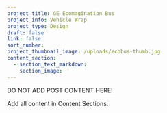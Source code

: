 ```yaml
---
project_title: GE Ecomagination Bus
project_info: Vehicle Wrap
project_type: Design
draft: false
link: false
sort_number:
project_thumbnail_image: /uploads/ecobus-thumb.jpg
content_section:
  - section_text_markdown:
    section_image:
---
```



DO NOT ADD POST CONTENT HERE!

Add all content in Content Sections.